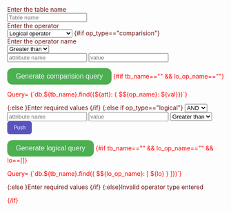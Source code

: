 <div class="name">
<div class="headings">Enter the table name</div>
<input type="text" bind:value={tb_name} placeholder="Table name" />
<div class="headings">Enter the operator</div>
<select name="op_type" bind:value={op_type}>
<option value="logical">Logical operator</option>
<option value="comparision">Comparision operator</option>
</select>
{#if op_type=="comparision"}
<div class="headings">Enter the operator name</div>
<select name="comparision_operator_name" bind:value={op_name}>
<option value="gt">Greater than</option>
<option value="lt">Less than</option>
</select>
<div class="headings">
<input type="text" bind:value={att} placeholder="attribute name" />
<input type="number" bind:value={val} placeholder="value" />
</div>

<button class="button" on:click={query_build}>Generate comparision query</button>
{#if tb_name=="" && lo_op_name==""}
<p>Query= {`db.${tb_name}.find({${att}: { $${op_name}: ${val}})`}</p>
{:else }Enter required values
{/if}
{:else if op_type=="logical"}
<select name="lo_op_name" bind:value={lo_op_name}>
<option value="and">AND</option>
<option value="not">NOT</option>
<option value="nor">NOR</option>
<option value="or">OR</option>
</select>
<input type="text" bind:value={att} placeholder="attribute name" />
<input type="number" bind:value={val} placeholder="value" />
<select name="comparision_operator_name" bind:value={op_name}>
<option value="gt">Greater than</option>
<option value="lt">Less than</option>
</select>
<button class="button1" on:click={push}>Push</button>

<button class="button" on:click={lo_query}>Generate logical query</button>
{#if tb_name=="" && lo_op_name=="" && lo==[]}
<p>Query= {`db.${tb_name}.find({ $${lo_op_name}: [ ${lo} } ]})`}</p>
{:else }Enter required values
{/if}
{:else}Invalid operator type entered

{/if}

</div>
<script>
let tb_name="",op_name="",att="",val=0,op_type="",lo=[],lo_op_name="";

function query_build(i){
console.log(`db.${tb_name}.find({${att}: { $${op_name}: ${val}})`)
}
function lo_query(){
    console.log(`db.${tb_name}.find({ $${lo_op_name}: [ ${lo} } ]})`)
}
function push(i){
    lo.push("{ "+op_name+": { $"+att+":"+val+" }}");
    lo=lo;
   }

</script>

<style>
    
p{
    color : red;
}
.name{
    color: rgb(107, 15, 15)
}
.headings{
    color: coral
    padding 10px
    }
.button {
  border: none;
  background-color: #4CAF50;
  padding: 10px 20px;
  color: aliceblue;
  text-align: center;
  text-decoration: none;
  display: inline-block;
  font-size: 16px;
  border-radius: 12px;
  transition-duration: 0.4s;
}
.button:hover {
  background-color: #4CAF50; /* Green */
  color: white;
  }
.button1 {
  background-color: rgb(90, 83, 190);
  border: none;
  color: aliceblue;
  padding: 8px 15px;
  text-align: center;
  text-decoration: none;
  display: inline-block;
  font-size: 12px;
  border-radius: 6px;
  }
</style>
